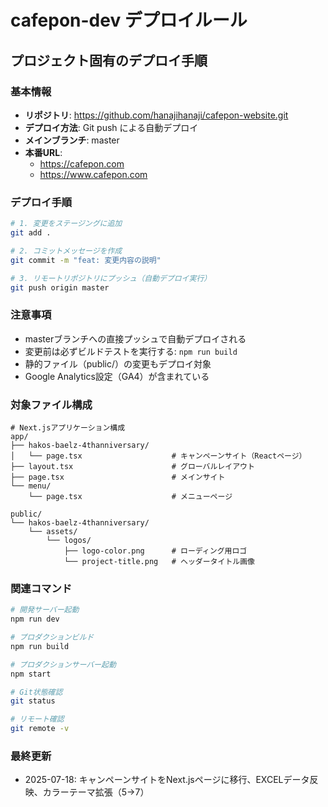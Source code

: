# cafepon-dev デプロイルール

## プロジェクト固有のデプロイ手順

### 基本情報
- **リポジトリ**: https://github.com/hanajihanaji/cafepon-website.git
- **デプロイ方法**: Git push による自動デプロイ
- **メインブランチ**: master
- **本番URL**: 
  - https://cafepon.com
  - https://www.cafepon.com

### デプロイ手順
```bash
# 1. 変更をステージングに追加
git add .

# 2. コミットメッセージを作成
git commit -m "feat: 変更内容の説明"

# 3. リモートリポジトリにプッシュ（自動デプロイ実行）
git push origin master
```

### 注意事項
- masterブランチへの直接プッシュで自動デプロイされる
- 変更前は必ずビルドテストを実行する: `npm run build`
- 静的ファイル（public/）の変更もデプロイ対象
- Google Analytics設定（GA4）が含まれている

### 対象ファイル構成
```
# Next.jsアプリケーション構成
app/
├── hakos-baelz-4thanniversary/
│   └── page.tsx                    # キャンペーンサイト（Reactページ）
├── layout.tsx                      # グローバルレイアウト
├── page.tsx                        # メインサイト
└── menu/
    └── page.tsx                    # メニューページ

public/
└── hakos-baelz-4thanniversary/
    └── assets/
        └── logos/
            ├── logo-color.png      # ローディング用ロゴ
            └── project-title.png   # ヘッダータイトル画像
```

### 関連コマンド
```bash
# 開発サーバー起動
npm run dev

# プロダクションビルド
npm run build

# プロダクションサーバー起動
npm start

# Git状態確認
git status

# リモート確認
git remote -v
```

### 最終更新
- 2025-07-18: キャンペーンサイトをNext.jsページに移行、EXCELデータ反映、カラーテーマ拡張（5→7）